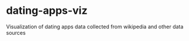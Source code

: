# dating-apps-viz
Visualization of dating apps data collected from wikipedia and other data sources
